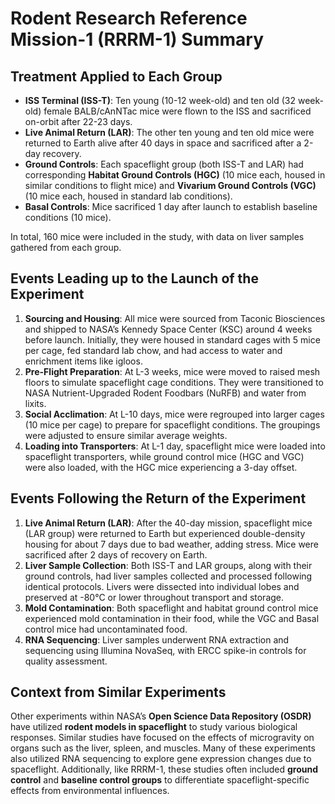 
# Rodent Research Reference Mission-1 (RRRM-1) Summary

## Treatment Applied to Each Group
- **ISS Terminal (ISS-T)**: Ten young (10-12 week-old) and ten old (32 week-old) female BALB/cAnNTac mice were flown to the ISS and sacrificed on-orbit after 22-23 days.
- **Live Animal Return (LAR)**: The other ten young and ten old mice were returned to Earth alive after 40 days in space and sacrificed after a 2-day recovery.
- **Ground Controls**: Each spaceflight group (both ISS-T and LAR) had corresponding **Habitat Ground Controls (HGC)** (10 mice each, housed in similar conditions to flight mice) and **Vivarium Ground Controls (VGC)** (10 mice each, housed in standard lab conditions).
- **Basal Controls**: Mice sacrificed 1 day after launch to establish baseline conditions (10 mice).

In total, 160 mice were included in the study, with data on liver samples gathered from each group.

## Events Leading up to the Launch of the Experiment
1. **Sourcing and Housing**: All mice were sourced from Taconic Biosciences and shipped to NASA’s Kennedy Space Center (KSC) around 4 weeks before launch. Initially, they were housed in standard cages with 5 mice per cage, fed standard lab chow, and had access to water and enrichment items like igloos.
2. **Pre-Flight Preparation**: At L-3 weeks, mice were moved to raised mesh floors to simulate spaceflight cage conditions. They were transitioned to NASA Nutrient-Upgraded Rodent Foodbars (NuRFB) and water from lixits.
3. **Social Acclimation**: At L-10 days, mice were regrouped into larger cages (10 mice per cage) to prepare for spaceflight conditions. The groupings were adjusted to ensure similar average weights.
4. **Loading into Transporters**: At L-1 day, spaceflight mice were loaded into spaceflight transporters, while ground control mice (HGC and VGC) were also loaded, with the HGC mice experiencing a 3-day offset.

## Events Following the Return of the Experiment
1. **Live Animal Return (LAR)**: After the 40-day mission, spaceflight mice (LAR group) were returned to Earth but experienced double-density housing for about 7 days due to bad weather, adding stress. Mice were sacrificed after 2 days of recovery on Earth.
2. **Liver Sample Collection**: Both ISS-T and LAR groups, along with their ground controls, had liver samples collected and processed following identical protocols. Livers were dissected into individual lobes and preserved at -80°C or lower throughout transport and storage.
3. **Mold Contamination**: Both spaceflight and habitat ground control mice experienced mold contamination in their food, while the VGC and Basal control mice had uncontaminated food.
4. **RNA Sequencing**: Liver samples underwent RNA extraction and sequencing using Illumina NovaSeq, with ERCC spike-in controls for quality assessment.

## Context from Similar Experiments
Other experiments within NASA’s **Open Science Data Repository (OSDR)** have utilized **rodent models in spaceflight** to study various biological responses. Similar studies have focused on the effects of microgravity on organs such as the liver, spleen, and muscles. Many of these experiments also utilized RNA sequencing to explore gene expression changes due to spaceflight. Additionally, like RRRM-1, these studies often included **ground control** and **baseline control groups** to differentiate spaceflight-specific effects from environmental influences.
